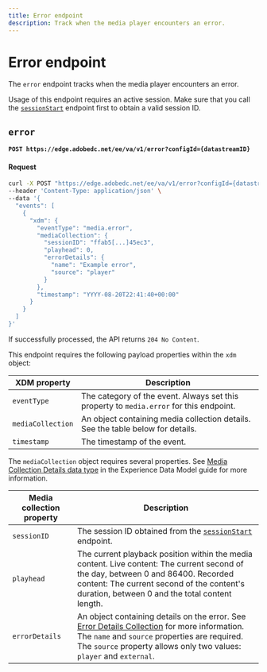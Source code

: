 ```yaml
---
title: Error endpoint
description: Track when the media player encounters an error.
---
```

# Error endpoint

The `error` endpoint tracks when the media player encounters an error.

Usage of this endpoint requires an active session. Make sure that you call the [`sessionStart`](sessions.md#sessionstart) endpoint first to obtain a valid session ID.

## `error`

**`POST https://edge.adobedc.net/ee/va/v1/error?configId={datastreamID}`**

<CodeBlock slots="heading, code" repeat="1" languages="CURL"/>

#### Request

```sh
curl -X POST "https://edge.adobedc.net/ee/va/v1/error?configId={datastreamID}" \
--header 'Content-Type: application/json' \
--data '{
  "events": [
    {
      "xdm": {
        "eventType": "media.error",
        "mediaCollection": {
          "sessionID": "ffab5[...]45ec3",
          "playhead": 0,
          "errorDetails": {
            "name": "Example error",
            "source": "player"
          }
        },
        "timestamp": "YYYY-08-20T22:41:40+00:00"
      }
    }
  ]
}'
```

If successfully processed, the API returns `204 No Content`.

This endpoint requires the following payload properties within the `xdm` object:

| XDM property | Description |
| --- | --- |
| `eventType` | The category of the event. Always set this property to `media.error` for this endpoint. |
| `mediaCollection` | An object containing media collection details. See the table below for details. |
| `timestamp` | The timestamp of the event. |

The `mediaCollection` object requires several properties. See [Media Collection Details data type](https://experienceleague.adobe.com/en/docs/experience-platform/xdm/data-types/media-collection-details) in the Experience Data Model guide for more information.

| Media collection property | Description                                                                                                                                                                                                                                                                                                                     |
| --- |---------------------------------------------------------------------------------------------------------------------------------------------------------------------------------------------------------------------------------------------------------------------------------------------------------------------------------|
| `sessionID` | The session ID obtained from the [`sessionStart`](sessions.md#sessionstart) endpoint.                                                                                                                                                                                                                                           |
| `playhead` | The current playback position within the media content. Live content: The current second of the day, between 0 and 86400. Recorded content: The current second of the content's duration, between 0 and the total content length.                                                                                               |
| `errorDetails` | An object containing details on the error. See [Error Details Collection](https://experienceleague.adobe.com/en/docs/experience-platform/xdm/data-types/error-details-collection) for more information. The `name` and `source` properties are required. The `source` property allows only two values: `player` and `external`. |
